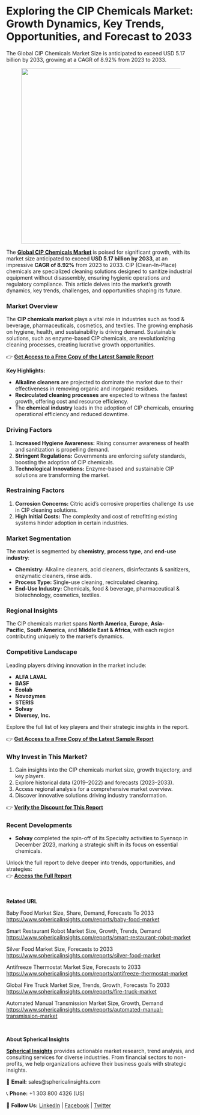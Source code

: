 <h1 id="af6d" class="pw-post-title fo fp fq bf fr fs ft fu fv fw fx fy fz ga gb gc gd ge gf gg gh gi gj gk gl gm gn go gp gq bk" data-testid="storyTitle" data-selectable-paragraph="">Exploring the CIP Chemicals Market: Growth Dynamics, Key Trends, Opportunities, and Forecast to 2033</h1>
<div class="eq er es et eu l">
<article>
<div class="l">
<div class="l">
<section>
<div>
<div class="fj fk fl fm fn">
<div class="ab cb">
<div class="ci bh ev ew ex ey">
<p id="8de7" class="pw-post-body-paragraph lg lh fq li b lj lk ll lm ln lo lp lq lr ls lt lu lv lw lx ly lz ma mb mc md fj bk" data-selectable-paragraph="">The Global CIP Chemicals Market Size is anticipated to exceed USD 5.17 billion by 2033, growing at a CAGR of 8.92% from 2023 to 2033.</p>
<figure class="mh mi mj mk ml mm me mf paragraph-image">
<div class="mn mo ed mp bh mq" tabindex="0">
<div class="me mf mg"><picture><source srcset="https://miro.medium.com/v2/resize:fit:640/format:webp/1*wGe249TOXIMHdA2DV1t2Aw.jpeg 640w, https://miro.medium.com/v2/resize:fit:720/format:webp/1*wGe249TOXIMHdA2DV1t2Aw.jpeg 720w, https://miro.medium.com/v2/resize:fit:750/format:webp/1*wGe249TOXIMHdA2DV1t2Aw.jpeg 750w, https://miro.medium.com/v2/resize:fit:786/format:webp/1*wGe249TOXIMHdA2DV1t2Aw.jpeg 786w, https://miro.medium.com/v2/resize:fit:828/format:webp/1*wGe249TOXIMHdA2DV1t2Aw.jpeg 828w, https://miro.medium.com/v2/resize:fit:1100/format:webp/1*wGe249TOXIMHdA2DV1t2Aw.jpeg 1100w, https://miro.medium.com/v2/resize:fit:1400/format:webp/1*wGe249TOXIMHdA2DV1t2Aw.jpeg 1400w" type="image/webp" sizes="(min-resolution: 4dppx) and (max-width: 700px) 50vw, (-webkit-min-device-pixel-ratio: 4) and (max-width: 700px) 50vw, (min-resolution: 3dppx) and (max-width: 700px) 67vw, (-webkit-min-device-pixel-ratio: 3) and (max-width: 700px) 65vw, (min-resolution: 2.5dppx) and (max-width: 700px) 80vw, (-webkit-min-device-pixel-ratio: 2.5) and (max-width: 700px) 80vw, (min-resolution: 2dppx) and (max-width: 700px) 100vw, (-webkit-min-device-pixel-ratio: 2) and (max-width: 700px) 100vw, 700px" /><source srcset="https://miro.medium.com/v2/resize:fit:640/1*wGe249TOXIMHdA2DV1t2Aw.jpeg 640w, https://miro.medium.com/v2/resize:fit:720/1*wGe249TOXIMHdA2DV1t2Aw.jpeg 720w, https://miro.medium.com/v2/resize:fit:750/1*wGe249TOXIMHdA2DV1t2Aw.jpeg 750w, https://miro.medium.com/v2/resize:fit:786/1*wGe249TOXIMHdA2DV1t2Aw.jpeg 786w, https://miro.medium.com/v2/resize:fit:828/1*wGe249TOXIMHdA2DV1t2Aw.jpeg 828w, https://miro.medium.com/v2/resize:fit:1100/1*wGe249TOXIMHdA2DV1t2Aw.jpeg 1100w, https://miro.medium.com/v2/resize:fit:1400/1*wGe249TOXIMHdA2DV1t2Aw.jpeg 1400w" sizes="(min-resolution: 4dppx) and (max-width: 700px) 50vw, (-webkit-min-device-pixel-ratio: 4) and (max-width: 700px) 50vw, (min-resolution: 3dppx) and (max-width: 700px) 67vw, (-webkit-min-device-pixel-ratio: 3) and (max-width: 700px) 65vw, (min-resolution: 2.5dppx) and (max-width: 700px) 80vw, (-webkit-min-device-pixel-ratio: 2.5) and (max-width: 700px) 80vw, (min-resolution: 2dppx) and (max-width: 700px) 100vw, (-webkit-min-device-pixel-ratio: 2) and (max-width: 700px) 100vw, 700px" data-testid="og" /><img class="bh ko mr c" src="https://miro.medium.com/v2/resize:fit:945/1*wGe249TOXIMHdA2DV1t2Aw.jpeg" alt="" width="700" height="467" /></picture></div>
</div>
</figure>
<p id="d7c7" class="pw-post-body-paragraph lg lh fq li b lj lk ll lm ln lo lp lq lr ls lt lu lv lw lx ly lz ma mb mc md fj bk" data-selectable-paragraph="">The&nbsp;<a class="af ms" href="https://www.sphericalinsights.com/reports/cip-chemicals-market" target="_blank" rel="noopener ugc nofollow"><strong class="li fr">Global CIP Chemicals Market</strong></a><strong class="li fr">&nbsp;</strong>is poised for significant growth, with its market size anticipated to exceed&nbsp;<strong class="li fr">USD 5.17 billion by 2033</strong>, at an impressive&nbsp;<strong class="li fr">CAGR of 8.92%</strong>&nbsp;from 2023 to 2033. CIP (Clean-In-Place) chemicals are specialized cleaning solutions designed to sanitize industrial equipment without disassembly, ensuring hygienic operations and regulatory compliance. This article delves into the market&rsquo;s growth dynamics, key trends, challenges, and opportunities shaping its future.</p>
<h1 id="65a6" class="mt mu fq bf mv mw mx my mz na nb nc nd ne nf ng nh ni nj nk nl nm nn no np nq bk" data-selectable-paragraph="">Market Overview</h1>
<p id="aecf" class="pw-post-body-paragraph lg lh fq li b lj nr ll lm ln ns lp lq lr nt lt lu lv nu lx ly lz nv mb mc md fj bk" data-selectable-paragraph="">The&nbsp;<strong class="li fr">CIP chemicals market</strong>&nbsp;plays a vital role in industries such as food &amp; beverage, pharmaceuticals, cosmetics, and textiles. The growing emphasis on hygiene, health, and sustainability is driving demand. Sustainable solutions, such as enzyme-based CIP chemicals, are revolutionizing cleaning processes, creating lucrative growth opportunities.</p>
<p id="bf96" class="pw-post-body-paragraph lg lh fq li b lj lk ll lm ln lo lp lq lr ls lt lu lv lw lx ly lz ma mb mc md fj bk" data-selectable-paragraph="">👉&nbsp;<a class="af ms" href="https://www.sphericalinsights.com/request-sample/7925" target="_blank" rel="noopener ugc nofollow"><strong class="li fr">Get Access to a Free Copy of the Latest Sample Report</strong></a></p>
<p id="553c" class="pw-post-body-paragraph lg lh fq li b lj lk ll lm ln lo lp lq lr ls lt lu lv lw lx ly lz ma mb mc md fj bk" data-selectable-paragraph=""><strong class="li fr">Key Highlights:</strong></p>
<ul class="">
<li id="9719" class="lg lh fq li b lj lk ll lm ln lo lp lq lr ls lt lu lv lw lx ly lz ma mb mc md nw nx ny bk" data-selectable-paragraph=""><strong class="li fr">Alkaline cleaners</strong>&nbsp;are projected to dominate the market due to their effectiveness in removing organic and inorganic residues.</li>
<li id="161e" class="lg lh fq li b lj nz ll lm ln oa lp lq lr ob lt lu lv oc lx ly lz od mb mc md nw nx ny bk" data-selectable-paragraph=""><strong class="li fr">Recirculated cleaning processes</strong>&nbsp;are expected to witness the fastest growth, offering cost and resource efficiency.</li>
<li id="0497" class="lg lh fq li b lj nz ll lm ln oa lp lq lr ob lt lu lv oc lx ly lz od mb mc md nw nx ny bk" data-selectable-paragraph="">The&nbsp;<strong class="li fr">chemical industry</strong>&nbsp;leads in the adoption of CIP chemicals, ensuring operational efficiency and reduced downtime.</li>
</ul>
<h1 id="37b2" class="mt mu fq bf mv mw mx my mz na nb nc nd ne nf ng nh ni nj nk nl nm nn no np nq bk" data-selectable-paragraph="">Driving Factors</h1>
<ol class="">
<li id="ad99" class="lg lh fq li b lj nr ll lm ln ns lp lq lr nt lt lu lv nu lx ly lz nv mb mc md oe nx ny bk" data-selectable-paragraph=""><strong class="li fr">Increased Hygiene Awareness:</strong>&nbsp;Rising consumer awareness of health and sanitization is propelling demand.</li>
<li id="9492" class="lg lh fq li b lj nz ll lm ln oa lp lq lr ob lt lu lv oc lx ly lz od mb mc md oe nx ny bk" data-selectable-paragraph=""><strong class="li fr">Stringent Regulations:</strong>&nbsp;Governments are enforcing safety standards, boosting the adoption of CIP chemicals.</li>
<li id="c9a0" class="lg lh fq li b lj nz ll lm ln oa lp lq lr ob lt lu lv oc lx ly lz od mb mc md oe nx ny bk" data-selectable-paragraph=""><strong class="li fr">Technological Innovations:</strong>&nbsp;Enzyme-based and sustainable CIP solutions are transforming the market.</li>
</ol>
<h1 id="b807" class="mt mu fq bf mv mw mx my mz na nb nc nd ne nf ng nh ni nj nk nl nm nn no np nq bk" data-selectable-paragraph="">Restraining Factors</h1>
<ol class="">
<li id="544e" class="lg lh fq li b lj nr ll lm ln ns lp lq lr nt lt lu lv nu lx ly lz nv mb mc md oe nx ny bk" data-selectable-paragraph=""><strong class="li fr">Corrosion Concerns:</strong>&nbsp;Citric acid&rsquo;s corrosive properties challenge its use in CIP cleaning solutions.</li>
<li id="7077" class="lg lh fq li b lj nz ll lm ln oa lp lq lr ob lt lu lv oc lx ly lz od mb mc md oe nx ny bk" data-selectable-paragraph=""><strong class="li fr">High Initial Costs:</strong>&nbsp;The complexity and cost of retrofitting existing systems hinder adoption in certain industries.</li>
</ol>
<h1 id="4417" class="mt mu fq bf mv mw mx my mz na nb nc nd ne nf ng nh ni nj nk nl nm nn no np nq bk" data-selectable-paragraph="">Market Segmentation</h1>
<p id="05aa" class="pw-post-body-paragraph lg lh fq li b lj nr ll lm ln ns lp lq lr nt lt lu lv nu lx ly lz nv mb mc md fj bk" data-selectable-paragraph="">The market is segmented by&nbsp;<strong class="li fr">chemistry</strong>,&nbsp;<strong class="li fr">process type</strong>, and&nbsp;<strong class="li fr">end-use industry</strong>:</p>
<ul class="">
<li id="9d24" class="lg lh fq li b lj lk ll lm ln lo lp lq lr ls lt lu lv lw lx ly lz ma mb mc md nw nx ny bk" data-selectable-paragraph=""><strong class="li fr">Chemistry:</strong>&nbsp;Alkaline cleaners, acid cleaners, disinfectants &amp; sanitizers, enzymatic cleaners, rinse aids.</li>
<li id="0adb" class="lg lh fq li b lj nz ll lm ln oa lp lq lr ob lt lu lv oc lx ly lz od mb mc md nw nx ny bk" data-selectable-paragraph=""><strong class="li fr">Process Type:</strong>&nbsp;Single-use cleaning, recirculated cleaning.</li>
<li id="fc76" class="lg lh fq li b lj nz ll lm ln oa lp lq lr ob lt lu lv oc lx ly lz od mb mc md nw nx ny bk" data-selectable-paragraph=""><strong class="li fr">End-Use Industry:</strong>&nbsp;Chemicals, food &amp; beverage, pharmaceutical &amp; biotechnology, cosmetics, textiles.</li>
</ul>
<h1 id="4c71" class="mt mu fq bf mv mw mx my mz na nb nc nd ne nf ng nh ni nj nk nl nm nn no np nq bk" data-selectable-paragraph="">Regional Insights</h1>
<p id="87bc" class="pw-post-body-paragraph lg lh fq li b lj nr ll lm ln ns lp lq lr nt lt lu lv nu lx ly lz nv mb mc md fj bk" data-selectable-paragraph="">The CIP chemicals market spans&nbsp;<strong class="li fr">North America</strong>,&nbsp;<strong class="li fr">Europe</strong>,&nbsp;<strong class="li fr">Asia-Pacific</strong>,&nbsp;<strong class="li fr">South America</strong>, and&nbsp;<strong class="li fr">Middle East &amp; Africa</strong>, with each region contributing uniquely to the market&rsquo;s dynamics.</p>
<h1 id="b6d1" class="mt mu fq bf mv mw mx my mz na nb nc nd ne nf ng nh ni nj nk nl nm nn no np nq bk" data-selectable-paragraph="">Competitive Landscape</h1>
<p id="c335" class="pw-post-body-paragraph lg lh fq li b lj nr ll lm ln ns lp lq lr nt lt lu lv nu lx ly lz nv mb mc md fj bk" data-selectable-paragraph="">Leading players driving innovation in the market include:</p>
<ul class="">
<li id="091c" class="lg lh fq li b lj lk ll lm ln lo lp lq lr ls lt lu lv lw lx ly lz ma mb mc md nw nx ny bk" data-selectable-paragraph=""><strong class="li fr">ALFA LAVAL</strong></li>
<li id="c7ca" class="lg lh fq li b lj nz ll lm ln oa lp lq lr ob lt lu lv oc lx ly lz od mb mc md nw nx ny bk" data-selectable-paragraph=""><strong class="li fr">BASF</strong></li>
<li id="0f83" class="lg lh fq li b lj nz ll lm ln oa lp lq lr ob lt lu lv oc lx ly lz od mb mc md nw nx ny bk" data-selectable-paragraph=""><strong class="li fr">Ecolab</strong></li>
<li id="e062" class="lg lh fq li b lj nz ll lm ln oa lp lq lr ob lt lu lv oc lx ly lz od mb mc md nw nx ny bk" data-selectable-paragraph=""><strong class="li fr">Novozymes</strong></li>
<li id="8fc8" class="lg lh fq li b lj nz ll lm ln oa lp lq lr ob lt lu lv oc lx ly lz od mb mc md nw nx ny bk" data-selectable-paragraph=""><strong class="li fr">STERIS</strong></li>
<li id="8899" class="lg lh fq li b lj nz ll lm ln oa lp lq lr ob lt lu lv oc lx ly lz od mb mc md nw nx ny bk" data-selectable-paragraph=""><strong class="li fr">Solvay</strong></li>
<li id="94ae" class="lg lh fq li b lj nz ll lm ln oa lp lq lr ob lt lu lv oc lx ly lz od mb mc md nw nx ny bk" data-selectable-paragraph=""><strong class="li fr">Diversey, Inc.</strong></li>
</ul>
<p id="4795" class="pw-post-body-paragraph lg lh fq li b lj lk ll lm ln lo lp lq lr ls lt lu lv lw lx ly lz ma mb mc md fj bk" data-selectable-paragraph="">Explore the full list of key players and their strategic insights in the report.</p>
<p id="89ba" class="pw-post-body-paragraph lg lh fq li b lj lk ll lm ln lo lp lq lr ls lt lu lv lw lx ly lz ma mb mc md fj bk" data-selectable-paragraph="">👉&nbsp;<a class="af ms" href="https://www.sphericalinsights.com/request-sample/7925" target="_blank" rel="noopener ugc nofollow"><strong class="li fr">Get Access to a Free Copy of the Latest Sample Report</strong></a></p>
<h1 id="a344" class="mt mu fq bf mv mw mx my mz na nb nc nd ne nf ng nh ni nj nk nl nm nn no np nq bk" data-selectable-paragraph="">Why Invest in This Market?</h1>
<ol class="">
<li id="d053" class="lg lh fq li b lj nr ll lm ln ns lp lq lr nt lt lu lv nu lx ly lz nv mb mc md oe nx ny bk" data-selectable-paragraph="">Gain insights into the CIP chemicals market size, growth trajectory, and key players.</li>
<li id="9725" class="lg lh fq li b lj nz ll lm ln oa lp lq lr ob lt lu lv oc lx ly lz od mb mc md oe nx ny bk" data-selectable-paragraph="">Explore historical data (2019&ndash;2022) and forecasts (2023&ndash;2033).</li>
<li id="1642" class="lg lh fq li b lj nz ll lm ln oa lp lq lr ob lt lu lv oc lx ly lz od mb mc md oe nx ny bk" data-selectable-paragraph="">Access regional analysis for a comprehensive market overview.</li>
<li id="b65d" class="lg lh fq li b lj nz ll lm ln oa lp lq lr ob lt lu lv oc lx ly lz od mb mc md oe nx ny bk" data-selectable-paragraph="">Discover innovative solutions driving industry transformation.</li>
</ol>
<p id="3b73" class="pw-post-body-paragraph lg lh fq li b lj lk ll lm ln lo lp lq lr ls lt lu lv lw lx ly lz ma mb mc md fj bk" data-selectable-paragraph="">👉&nbsp;<a class="af ms" href="https://www.sphericalinsights.com/request-discount/7925" target="_blank" rel="noopener ugc nofollow"><strong class="li fr">Verify the Discount for This Report</strong></a></p>
<h1 id="10ff" class="mt mu fq bf mv mw mx my mz na nb nc nd ne nf ng nh ni nj nk nl nm nn no np nq bk" data-selectable-paragraph="">Recent Developments</h1>
<ul class="">
<li id="1eb8" class="lg lh fq li b lj nr ll lm ln ns lp lq lr nt lt lu lv nu lx ly lz nv mb mc md nw nx ny bk" data-selectable-paragraph=""><strong class="li fr">Solvay</strong>&nbsp;completed the spin-off of its Specialty activities to Syensqo in December 2023, marking a strategic shift in its focus on essential chemicals.</li>
</ul>
<p id="7e7a" class="pw-post-body-paragraph lg lh fq li b lj lk ll lm ln lo lp lq lr ls lt lu lv lw lx ly lz ma mb mc md fj bk" data-selectable-paragraph="">Unlock the full report to delve deeper into trends, opportunities, and strategies:<br />👉&nbsp;<a class="af ms" href="https://www.sphericalinsights.com/reports/cip-chemicals-market" target="_blank" rel="noopener ugc nofollow"><strong class="li fr">Access the Full Report</strong></a></p>
</div>
</div>
</div>
<div class="ab cb of og oh oi">&nbsp;</div>
<div class="fj fk fl fm fn">
<div class="ab cb">
<div class="ci bh ev ew ex ey">
<p id="9775" class="pw-post-body-paragraph lg lh fq li b lj lk ll lm ln lo lp lq lr ls lt lu lv lw lx ly lz ma mb mc md fj bk" data-selectable-paragraph=""><strong class="li fr">Related URL</strong></p>
<p id="e821" class="pw-post-body-paragraph lg lh fq li b lj lk ll lm ln lo lp lq lr ls lt lu lv lw lx ly lz ma mb mc md fj bk" data-selectable-paragraph="">Baby Food Market Size, Share, Demand, Forecasts To 2033<br /><a class="af ms" href="https://www.sphericalinsights.com/reports/baby-food-market" target="_blank" rel="noopener ugc nofollow">https://www.sphericalinsights.com/reports/baby-food-market</a></p>
<p id="f88b" class="pw-post-body-paragraph lg lh fq li b lj lk ll lm ln lo lp lq lr ls lt lu lv lw lx ly lz ma mb mc md fj bk" data-selectable-paragraph="">Smart Restaurant Robot Market Size, Growth, Trends, Demand<br /><a class="af ms" href="https://www.sphericalinsights.com/reports/smart-restaurant-robot-market" target="_blank" rel="noopener ugc nofollow">https://www.sphericalinsights.com/reports/smart-restaurant-robot-market</a></p>
<p id="c68b" class="pw-post-body-paragraph lg lh fq li b lj lk ll lm ln lo lp lq lr ls lt lu lv lw lx ly lz ma mb mc md fj bk" data-selectable-paragraph="">Silver Food Market Size, Forecasts to 2033<br /><a class="af ms" href="https://www.sphericalinsights.com/reports/silver-food-market" target="_blank" rel="noopener ugc nofollow">https://www.sphericalinsights.com/reports/silver-food-market</a></p>
<p id="4afc" class="pw-post-body-paragraph lg lh fq li b lj lk ll lm ln lo lp lq lr ls lt lu lv lw lx ly lz ma mb mc md fj bk" data-selectable-paragraph="">Antifreeze Thermostat Market Size, Forecasts to 2033<br /><a class="af ms" href="https://www.sphericalinsights.com/reports/antifreeze-thermostat-market" target="_blank" rel="noopener ugc nofollow">https://www.sphericalinsights.com/reports/antifreeze-thermostat-market</a></p>
<p id="6a2f" class="pw-post-body-paragraph lg lh fq li b lj lk ll lm ln lo lp lq lr ls lt lu lv lw lx ly lz ma mb mc md fj bk" data-selectable-paragraph="">Global Fire Truck Market Size, Trends, Growth, Forecasts To 2033<br /><a class="af ms" href="https://www.sphericalinsights.com/reports/fire-truck-market" target="_blank" rel="noopener ugc nofollow">https://www.sphericalinsights.com/reports/fire-truck-market</a></p>
<p id="837d" class="pw-post-body-paragraph lg lh fq li b lj lk ll lm ln lo lp lq lr ls lt lu lv lw lx ly lz ma mb mc md fj bk" data-selectable-paragraph="">Automated Manual Transmission Market Size, Growth, Demand<br /><a class="af ms" href="https://www.sphericalinsights.com/reports/automated-manual-transmission-market" target="_blank" rel="noopener ugc nofollow">https://www.sphericalinsights.com/reports/automated-manual-transmission-market</a></p>
</div>
</div>
</div>
<div class="ab cb of og oh oi">&nbsp;</div>
<div class="fj fk fl fm fn">
<div class="ab cb">
<div class="ci bh ev ew ex ey">
<p id="b74e" class="pw-post-body-paragraph lg lh fq li b lj lk ll lm ln lo lp lq lr ls lt lu lv lw lx ly lz ma mb mc md fj bk" data-selectable-paragraph=""><strong class="li fr">About Spherical Insights</strong></p>
<p id="c31d" class="pw-post-body-paragraph lg lh fq li b lj lk ll lm ln lo lp lq lr ls lt lu lv lw lx ly lz ma mb mc md fj bk" data-selectable-paragraph=""><a class="af ms" href="https://www.sphericalinsights.com/" target="_blank" rel="noopener ugc nofollow"><strong class="li fr">Spherical Insights</strong></a>&nbsp;provides actionable market research, trend analysis, and consulting services for diverse industries. From financial sectors to non-profits, we help organizations achieve their business goals with strategic insights.</p>
<p id="c163" class="pw-post-body-paragraph lg lh fq li b lj lk ll lm ln lo lp lq lr ls lt lu lv lw lx ly lz ma mb mc md fj bk" data-selectable-paragraph="">📧&nbsp;<strong class="li fr">Email:</strong>&nbsp;sales@sphericalinsights.com</p>
<p id="dd33" class="pw-post-body-paragraph lg lh fq li b lj lk ll lm ln lo lp lq lr ls lt lu lv lw lx ly lz ma mb mc md fj bk" data-selectable-paragraph="">📞&nbsp;<strong class="li fr">Phone:</strong>&nbsp;+1 303 800 4326 (US)</p>
<p id="7504" class="pw-post-body-paragraph lg lh fq li b lj lk ll lm ln lo lp lq lr ls lt lu lv lw lx ly lz ma mb mc md fj bk" data-selectable-paragraph="">💼&nbsp;<strong class="li fr">Follow Us:</strong>&nbsp;<a class="af ms" href="https://www.linkedin.com/company/spherical-insight/" target="_blank" rel="noopener ugc nofollow">LinkedIn</a>&nbsp;|&nbsp;<a class="af ms" href="https://www.facebook.com/sphericalinsights22" target="_blank" rel="noopener ugc nofollow">Facebook</a>&nbsp;|&nbsp;<a class="af ms" href="https://twitter.com/SInsights_US" target="_blank" rel="noopener ugc nofollow">Twitter</a></p>
</div>
</div>
</div>
</div>
</section>
</div>
</div>
</article>
</div>
<div class="l">&nbsp;</div>
<footer class="on oo op oq or ab q os ot c">
<div class="l ae">&nbsp;</div>
</footer>
<div class="pb l">&nbsp;</div>
